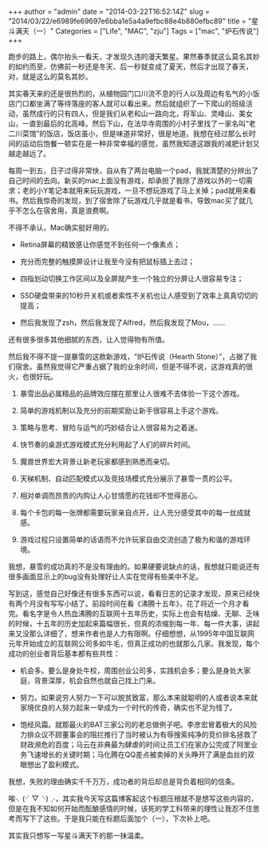 +++
author = "admin"
date = "2014-03-22T16:52:14Z"
slug = "2014/03/22/e6989fe69697e6bba1e5a4a9efbc88e4b880efbc89"
title = "星斗满天（一）"
Categories = ["Life", "MAC", "zju"]
Tags = ["mac", "炉石传说"]
+++

跑步的路上，偶尔抬头一看天，才发现久违的漫天繁星。果然春季就这么莫名其妙的如约而至，仿佛前一秒还是冬天、后一秒就变成了夏天，然后才出现了春天，对，就是这么的莫名其妙。





其实春天来的还是很热烈的，从植物园门口川流不息的行人以及周边有名气的小饭店门口都坐满了等待落座的客人就可以看出来。然后就组织了一下爬山的班级活动，虽然成行的只有四人，但是我们从老和山一路向北，将军山、灵峰山、美女山，一直到最后的北高峰。然后下山，在法华寺周围的小村子里找了一家名叫“老二川菜馆”的饭店，饭店虽小，但是味道非常好，很是地道。我想在经过那么长时间的运动后饱餐一顿实在是一种非常幸福的感觉，虽然我知道这跟我的减肥计划又越走越远了。





每周一到五，日子过得非常快，自从有了两台电脑一个pad，我就清楚的分辨出了自己时间的去向。新买的mac上面没有游戏，却承担了我除了游戏以外的一切需求；老的小Y笔记本就用来玩玩游戏，一旦不想玩游戏了马上关掉；pad就用来看书。然后我惊奇的发现，到了宿舍除了玩游戏几乎就是看书，导致mac买了就几乎不怎么在宿舍用，真是浪费啊。





不得不承认，Mac确实挺好用的。







  * Retina屏幕的精致感让你感觉不到任何一个像素点；


  * 充分而完整的触摸屏设计让我至今没有把鼠标插上去过；


  * 四指划动切换工作区间以及全屏就产生一个独立的分屏让人很容易专注；


  * SSD硬盘带来的10秒开关机或者索性不关机也让人感受到了效率上真真切切的提高；


  * 然后我发现了zsh，然后我发现了Alfred，然后我发现了Mou，……





还有很多很多其他细腻的东西，让人觉得物有所值。






然后我不得不提一提暴雪的这款新游戏，“炉石传说（Hearth Stone）”，占据了我们宿舍。虽然我觉得它严重占据了我的业余时间，但是不得不说，这游戏真的很火，也很好玩。







  1. 暴雪出品必属精品的品牌效应摆在那里让人很难不去体验一下这个游戏。


  2. 简单的游戏机制以及充分的前期奖励让新手很容易上手这个游戏。


  3. 策略与思考、冒险与运气的巧妙结合让人很容易为之着迷。


  4. 快节奏的桌游式游戏模式充分利用起了人们的碎片时间。


  5. 魔兽世界宏大背景让新老玩家都感到熟悉而亲切。


  6. 天梯机制、自动匹配模式以及竞技场模式充分展示了暴雪一贯的公平。


  7. 相对单调而昂贵的内购让人心甘情愿的花钱却不觉得恶心。


  8. 每个卡包的每一张牌都需要玩家亲自点开，让人充分感受其中的每一丝成就感。


  9. 游戏过程只设置简单的话语而不允许玩家自由交流创造了极为和谐的游戏环境。





我想，暴雪的成功真的不是没有理由的。如果硬要说缺点的话，我想就只能说还有很多画面显示上的bug没有处理好让人实在觉得有些美中不足。





写到这，感觉自己好像还有很多东西可以说，看看日志的记录才发现，原来已经快有两个月没有写写小结了。前段时间在看《沸腾十五年》，花了将近一个月才看完。看名字是令人热血沸腾的互联网十五年历史，实际上也会有枯燥、无聊、乏味的时候，十五年的历史加起来篇幅很长，但真的浓缩到每一年、每一件大事，讲起来又没那么详细了，想来作者也是人力有限啊。仔细想想，从1995年中国互联网元年开始成立的互联网公司多如牛毛，但真正成功的也就那么几家。我发现，每个成功的创业者背后基本都有些共性：







  * 机会多。要么是身处牛校，周围创业公司多，实践机会多；要么是身处大家庭，背景深厚，机会自然也就自己找上门来。


  * 努力。如果说穷人努力一下可以脱贫致富，那么本来就聪明的人或者说本来就家境优良的人努力起来一举成为一个时代的传奇，确实也不足为怪了。


  * 饱经风霜。就那最火的BAT三家公司的老总做例子吧。李彦宏冒着极大的风险力排众议不顾董事会的阻拦推行了当时被认为有辱搜索纯净的竞价排名拯救了财政濒危的百度；马云在非典最为肆虐的时间让员工们在家办公完成了阿里业务飞速增长的关键时期；马化腾在QQ差点被卖掉的关头睁开了满是血丝的双眼想出了盈利模式。





我想，失败的理由确实千千万万，成功者的背后却总是背负着相同的信条。





唉╮(╯▽╰)╭，其实我今天写这篇博客起这个标题压根就不是想写这些内容的，但是在我不知如何开始而酝酿感情的时候，该死的学工科带来的理性让我忍不住思考而写下了这些。于是我只能在标题后面加个（一），下次补上吧。





其实我只想写一写星斗满天下的那一抹温柔。



